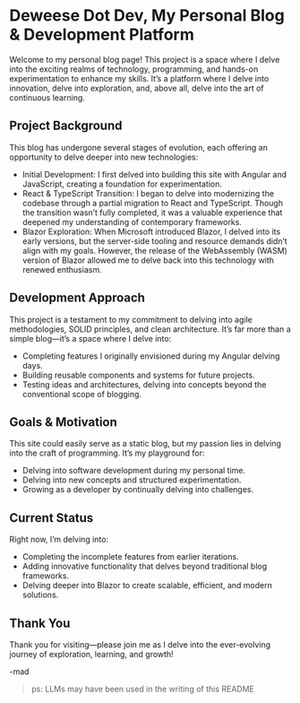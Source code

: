 # Deweese Dot Dev, My Personal Blog & Development Platform

Welcome to my personal blog page! This project is a space where I delve into the exciting realms of technology, programming, and hands-on experimentation to enhance my skills. It’s a platform where I delve into innovation, delve into exploration, and, above all, delve into the art of continuous learning.

## Project Background

This blog has undergone several stages of evolution, each offering an opportunity to delve deeper into new technologies:

 * Initial Development: I first delved into building this site with Angular and JavaScript, creating a foundation for experimentation.
 * React & TypeScript Transition: I began to delve into modernizing the codebase through a partial migration to React and TypeScript. Though the transition wasn’t fully completed, it was a valuable experience that deepened my understanding of contemporary frameworks.
 * Blazor Exploration: When Microsoft introduced Blazor, I delved into its early versions, but the server-side tooling and resource demands didn’t align with my goals. However, the release of the WebAssembly (WASM) version of Blazor allowed me to delve back into this technology with renewed enthusiasm.

## Development Approach

This project is a testament to my commitment to delving into agile methodologies, SOLID principles, and clean architecture. It’s far more than a simple blog—it’s a space where I delve into:

* Completing features I originally envisioned during my Angular delving days.
* Building reusable components and systems for future projects.
* Testing ideas and architectures, delving into concepts beyond the conventional scope of blogging.

## Goals & Motivation

This site could easily serve as a static blog, but my passion lies in delving into the craft of programming. It’s my playground for:

* Delving into software development during my personal time.
* Delving into new concepts and structured experimentation.
* Growing as a developer by continually delving into challenges.

## Current Status

Right now, I’m delving into:

* Completing the incomplete features from earlier iterations.
* Adding innovative functionality that delves beyond traditional blog frameworks.
* Delving deeper into Blazor to create scalable, efficient, and modern solutions.


## Thank You


Thank you for visiting—please join me as I delve into the ever-evolving journey of exploration, learning, and growth!

-mad
 > ps: LLMs may have been used in the writing of this README
